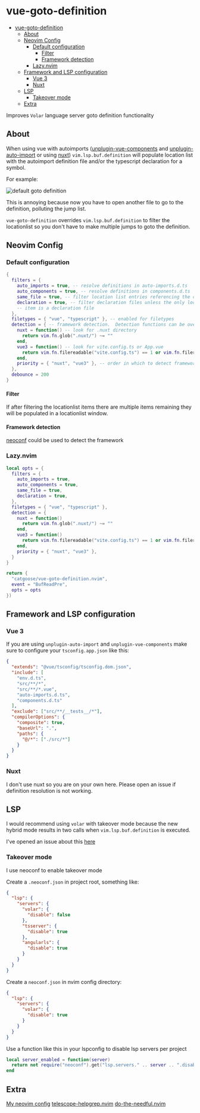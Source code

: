 # vue-goto-definition

<!--toc:start-->

- [vue-goto-definition](#vue-goto-definition)
  - [About](#about)
  - [Neovim Config](#neovim-config)
    - [Default configuration](#default-configuration)
      - [Filter](#filter)
      - [Framework detection](#framework-detection)
    - [Lazy.nvim](#lazynvim)
  - [Framework and LSP configuration](#framework-and-lsp-configuration)
    - [Vue 3](#vue-3)
    - [Nuxt](#nuxt)
  - [LSP](#lsp)
    - [Takeover mode](#takeover-mode)
  - [Extra](#extra)
  <!--toc:end-->

Improves `Volar` language server goto definition functionality

## About

When using vue with autoimports ([unplugin-vue-components](https://github.com/unplugin/unplugin-vue-components) and [unplugin-auto-import](https://github.com/unplugin/unplugin-auto-import) or using [nuxt](https://nuxt.com/)) `vim.lsp.buf.definition` will populate location list with the autoimport definition file and/or the typescript declaration for a symbol.

For example:

![default goto definition](https://github.com/catgoose/vue-goto-definition.nvim/blob/screenshots/2024-03-20_07-55.png)

This is annoying because now you have to open another file to go to the definition,
polluting the jump list.

`vue-goto-definition` overrides `vim.lsp.buf.definition` to filter the locationlist
so you don't have to make multiple jumps to goto the definition.

## Neovim Config

### Default configuration

```lua
{
  filters = {
    auto_imports = true, -- resolve definitions in auto-imports.d.ts
    auto_components = true, -- resolve definitions in components.d.ts
    same_file = true, -- filter location list entries referencing the current file
    declaration = true, -- filter declaration files unless the only location list
    -- item is a declaration file
  },
  filetypes = { "vue", "typescript" }, -- enabled for filetypes
  detection = { -- framework detection.  Detection functions can be overridden here
    nuxt = function() -- look for .nuxt directory
      return vim.fn.glob(".nuxt/") ~= ""
    end,
    vue3 = function() -- look for vite.config.ts or App.vue
      return vim.fn.filereadable("vite.config.ts") == 1 or vim.fn.filereadable("src/App.vue") == 1
    end,
    priority = { "nuxt", "vue3" }, -- order in which to detect framework
  },
  debounce = 200
}
```

#### Filter

If after filtering the locationlist items there are multiple items remaining they
will be populated in a locationlist window.

#### Framework detection

[neoconf](https://github.com/folke/neoconf.nvim) could be used to detect the framework

### Lazy.nvim

```lua
local opts = {
  filters = {
    auto_imports = true,
    auto_components = true,
    same_file = true,
    declaration = true,
  },
  filetypes = { "vue", "typescript" },
  detection = {
    nuxt = function()
      return vim.fn.glob(".nuxt/") ~= ""
    end,
    vue3 = function()
      return vim.fn.filereadable("vite.config.ts") == 1 or vim.fn.filereadable("src/App.vue") == 1
    end,
    priority = { "nuxt", "vue3" },
  }
}

return {
  "catgoose/vue-goto-definition.nvim",
  event = "BufReadPre",
  opts = opts
})
```

## Framework and LSP configuration

### Vue 3

If you are using `unplugin-auto-import` and `unplugin-vue-components` make sure
to configure your `tsconfig.app.json` like this:

```json
{
  "extends": "@vue/tsconfig/tsconfig.dom.json",
  "include": [
    "env.d.ts",
    "src/**/*",
    "src/**/*.vue",
    "auto-imports.d.ts",
    "components.d.ts"
  ],
  "exclude": ["src/**/__tests__/*"],
  "compilerOptions": {
    "composite": true,
    "baseUrl": ".",
    "paths": {
      "@/*": ["./src/*"]
    }
  }
}
```

### Nuxt

I don't use nuxt so you are on your own here. Please open an issue if definition
resolution is not working.

## LSP

I would recommend using `volar` with takeover mode because the new hybrid mode
results in two calls when `vim.lsp.buf.definition` is executed.

I've opened an issue about this [here](https://github.com/vuejs/language-tools/issues/4112)

### Takeover mode

I use neoconf to enable takeover mode

Create a `.neoconf.json` in project root, something like:

```json
{
  "lsp": {
    "servers": {
      "volar": {
        "disable": false
      },
      "tsserver": {
        "disable": true
      },
      "angularls": {
        "disable": true
      }
    }
  }
}
```

Create a `neoconf.json` in nvim config directory:

```json
{
  "lsp": {
    "servers": {
      "volar": {
        "disable": true
      }
    }
  }
}
```

Use a function like this in your lspconfig to disable lsp servers per project

```lua
local server_enabled = function(server)
  return not require("neoconf").get("lsp.servers." .. server .. ".disable")
end

```

## Extra

[My neovim config](https://github.com/catgoose/nvim)
[telescope-helpgrep.nvim](https://github.com/catgoose/telescope-helpgrep.nvim)
[do-the-needful.nvim](https://github.com/catgoose/do-the-needful.nvim)
